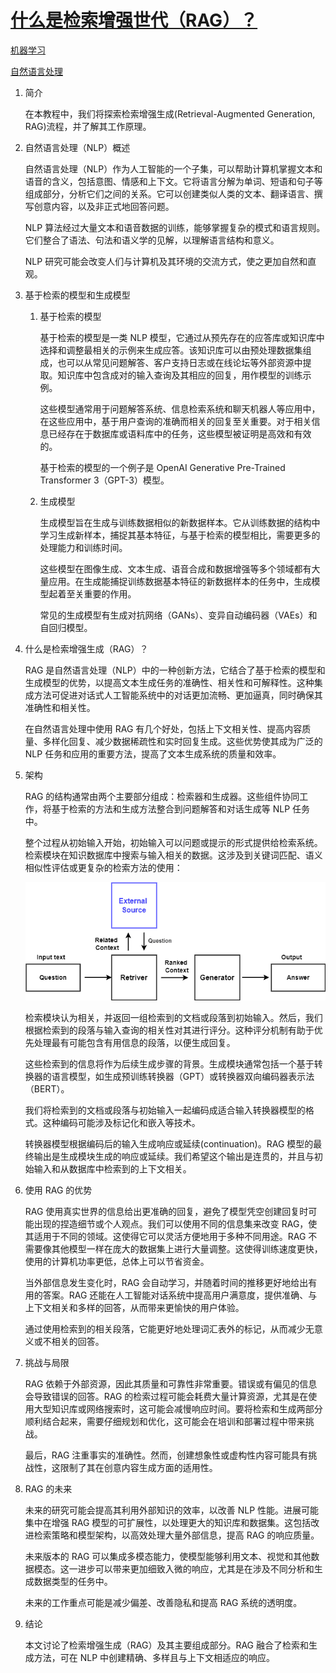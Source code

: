 # [什么是检索增强世代（RAG）？](https://www.baeldung.com/cs/retrieval-augmented-generation)

[机器学习](https://www.baeldung.com/cs/category/ai/ml)

[自然语言处理](https://www.baeldung.com/cs/tag/nlp)

1. 简介

    在本教程中，我们将探索检索增强生成(Retrieval-Augmented Generation, RAG)流程，并了解其工作原理。

2. 自然语言处理（NLP）概述

    自然语言处理（NLP）作为人工智能的一个子集，可以帮助计算机掌握文本和语音的含义，包括意图、情感和上下文。它将语言分解为单词、短语和句子等组成部分，分析它们之间的关系。它可以创建类似人类的文本、翻译语言、撰写创意内容，以及非正式地回答问题。

    NLP 算法经过大量文本和语音数据的训练，能够掌握复杂的模式和语言规则。它们整合了语法、句法和语义学的见解，以理解语言结构和意义。

    NLP 研究可能会改变人们与计算机及其环境的交流方式，使之更加自然和直观。

3. 基于检索的模型和生成模型

    1. 基于检索的模型

        基于检索的模型是一类 NLP 模型，它通过从预先存在的应答库或知识库中选择和调整最相关的示例来生成应答。该知识库可以由预处理数据集组成，也可以从常见问题解答、客户支持日志或在线论坛等外部资源中提取。知识库中包含成对的输入查询及其相应的回复，用作模型的训练示例。

        这些模型通常用于问题解答系统、信息检索系统和聊天机器人等应用中，在这些应用中，基于用户查询的准确而相关的回复至关重要。对于相关信息已经存在于数据库或语料库中的任务，这些模型被证明是高效和有效的。

        基于检索的模型的一个例子是 OpenAI Generative Pre-Trained Transformer 3（GPT-3）模型。

    2. 生成模型

        生成模型旨在生成与训练数据相似的新数据样本。它从训练数据的结构中学习生成新样本，捕捉其基本特征，与基于检索的模型相比，需要更多的处理能力和训练时间。

        这些模型在图像生成、文本生成、语音合成和数据增强等多个领域都有大量应用。在生成能捕捉训练数据基本特征的新数据样本的任务中，生成模型起着至关重要的作用。

        常见的生成模型有生成对抗网络（GANs）、变异自动编码器（VAEs）和自回归模型。

4. 什么是检索增强生成（RAG）？

    RAG 是自然语言处理（NLP）中的一种创新方法，它结合了基于检索的模型和生成模型的优势，以提高文本生成任务的准确性、相关性和可解释性。这种集成方法可促进对话式人工智能系统中的对话更加流畅、更加逼真，同时确保其准确性和相关性。

    在自然语言处理中使用 RAG 有几个好处，包括上下文相关性、提高内容质量、多样化回复、减少数据稀疏性和实时回复生成。这些优势使其成为广泛的 NLP 任务和应用的重要方法，提高了文本生成系统的质量和效率。

5. 架构

    RAG 的结构通常由两个主要部分组成：检索器和生成器。这些组件协同工作，将基于检索的方法和生成方法整合到问题解答和对话生成等 NLP 任务中。

    整个过程从初始输入开始，初始输入可以问题或提示的形式提供给检索系统。检索模块在知识数据库中搜索与输入相关的数据。这涉及到关键词匹配、语义相似性评估或更复杂的检索方法的使用：

    ![RAG架构](pic/RAG.webp)

    检索模块认为相关，并返回一组检索到的文档或段落到初始输入。然后，我们根据检索到的段落与输入查询的相关性对其进行评分。这种评分机制有助于优先处理最有可能包含有用信息的段落，以便生成回复。

    这些检索到的信息将作为后续生成步骤的背景。生成模块通常包括一个基于转换器的语言模型，如生成预训练转换器（GPT）或转换器双向编码器表示法（BERT）。

    我们将检索到的文档或段落与初始输入一起编码成适合输入转换器模型的格式。这种编码可能涉及标记化和嵌入等技术。

    转换器模型根据编码后的输入生成响应或延续(continuation)。RAG 模型的最终输出是生成模块生成的响应或延续。我们希望这个输出是连贯的，并且与初始输入和从数据库中检索到的上下文相关。

6. 使用 RAG 的优势

    RAG 使用真实世界的信息给出更准确的回复，避免了模型凭空创建回复时可能出现的捏造细节或个人观点。我们可以使用不同的信息集来改变 RAG，使其适用于不同的领域。这使得它可以灵活方便地用于多种不同用途。RAG 不需要像其他模型一样在庞大的数据集上进行大量调整。这使得训练速度更快，使用的计算机功率更低，总体上可以节省资金。

    当外部信息发生变化时，RAG 会自动学习，并随着时间的推移更好地给出有用的答案。RAG 还能在人工智能对话系统中提高用户满意度，提供准确、与上下文相关和多样的回答，从而带来更愉快的用户体验。

    通过使用检索到的相关段落，它能更好地处理词汇表外的标记，从而减少无意义或不相关的回答。

7. 挑战与局限

    RAG 依赖于外部资源，因此其质量和可靠性非常重要。错误或有偏见的信息会导致错误的回答。RAG 的检索过程可能会耗费大量计算资源，尤其是在使用大型知识库或网络搜索时，这可能会减慢响应时间。要将检索和生成两部分顺利结合起来，需要仔细规划和优化，这可能会在培训和部署过程中带来挑战。

    最后，RAG 注重事实的准确性。然而，创建想象性或虚构性内容可能具有挑战性，这限制了其在创意内容生成方面的适用性。

8. RAG 的未来

    未来的研究可能会提高其利用外部知识的效率，以改善 NLP 性能。进展可能集中在增强 RAG 模型的可扩展性，以处理更大的知识库和数据集。这包括改进检索策略和模型架构，以高效处理大量外部信息，提高 RAG 的响应质量。

    未来版本的 RAG 可以集成多模态能力，使模型能够利用文本、视觉和其他数据模态。这一进步可以带来更加细致入微的响应，尤其是在涉及不同分析和生成数据类型的任务中。

    未来的工作重点可能是减少偏差、改善隐私和提高 RAG 系统的透明度。

9. 结论

    本文讨论了检索增强生成（RAG）及其主要组成部分。RAG 融合了检索和生成方法，可在 NLP 中创建精确、多样且与上下文相适应的响应。
